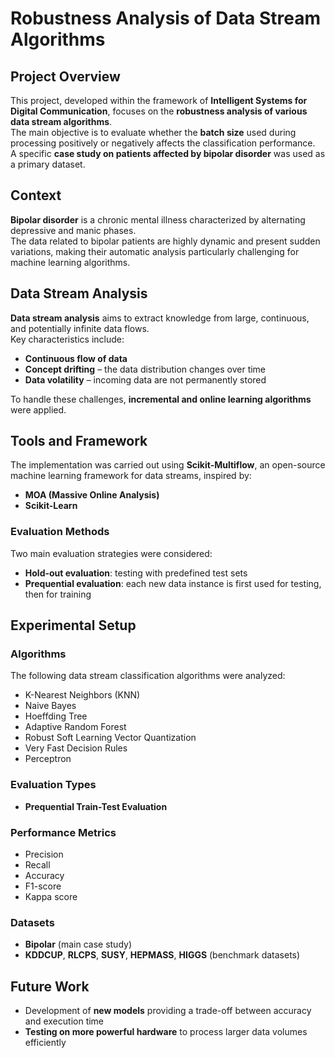 # Robustness Analysis of Data Stream Algorithms

## Project Overview
This project, developed within the framework of **Intelligent Systems for Digital Communication**, focuses on the **robustness analysis of various data stream algorithms**.  
The main objective is to evaluate whether the **batch size** used during processing positively or negatively affects the classification performance.  
A specific **case study on patients affected by bipolar disorder** was used as a primary dataset.

## Context
**Bipolar disorder** is a chronic mental illness characterized by alternating depressive and manic phases.  
The data related to bipolar patients are highly dynamic and present sudden variations, making their automatic analysis particularly challenging for machine learning algorithms.

## Data Stream Analysis
**Data stream analysis** aims to extract knowledge from large, continuous, and potentially infinite data flows.  
Key characteristics include:
- **Continuous flow of data**  
- **Concept drifting** – the data distribution changes over time  
- **Data volatility** – incoming data are not permanently stored  

To handle these challenges, **incremental and online learning algorithms** were applied.

## Tools and Framework
The implementation was carried out using **Scikit-Multiflow**, an open-source machine learning framework for data streams, inspired by:
- **MOA (Massive Online Analysis)**  
- **Scikit-Learn**

### Evaluation Methods
Two main evaluation strategies were considered:
- **Hold-out evaluation**: testing with predefined test sets  
- **Prequential evaluation**: each new data instance is first used for testing, then for training

## Experimental Setup

### Algorithms
The following data stream classification algorithms were analyzed:
- K-Nearest Neighbors (KNN)  
- Naive Bayes  
- Hoeffding Tree  
- Adaptive Random Forest  
- Robust Soft Learning Vector Quantization  
- Very Fast Decision Rules  
- Perceptron  

### Evaluation Types
- **Prequential Train-Test Evaluation**

### Performance Metrics
- Precision  
- Recall  
- Accuracy  
- F1-score  
- Kappa score  

### Datasets
- **Bipolar** (main case study)  
- **KDDCUP**, **RLCPS**, **SUSY**, **HEPMASS**, **HIGGS** (benchmark datasets)

## Future Work
- Development of **new models** providing a trade-off between accuracy and execution time  
- **Testing on more powerful hardware** to process larger data volumes efficiently  
